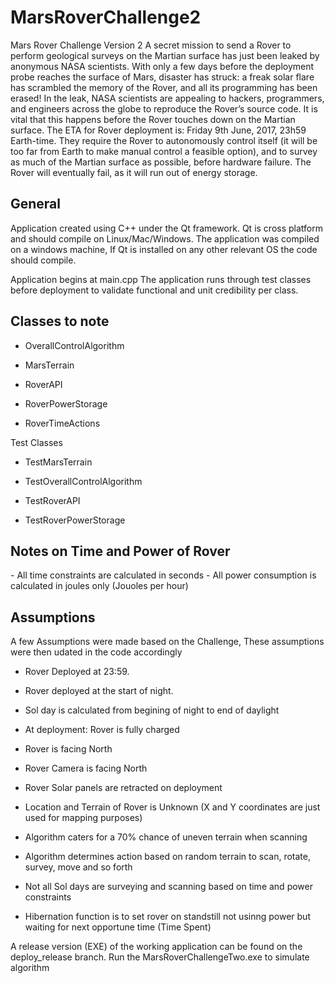 # MarsRoverChallenge2
Mars Rover Challenge Version 2 A secret mission to send a Rover to perform geological surveys on the Martian surface has just been leaked by anonymous NASA scientists. With only a few days before the deployment probe reaches the surface of Mars, disaster has struck: a freak solar flare has scrambled the memory of the Rover, and all its programming has been erased! In the leak, NASA scientists are appealing to hackers, programmers, and engineers across the globe to reproduce the Rover’s source code. It is vital that this happens before the Rover touches down on the Martian surface. The ETA for Rover deployment is: Friday 9th June, 2017, 23h59 Earth-time. They require the Rover to autonomously control itself (it will be too far from Earth to make manual control a feasible option), and to survey as much of the Martian surface as possible, before hardware failure. The Rover will eventually fail, as it will run out of energy storage.

<h2> General </h2>
Application created using C++ under the Qt framework.
Qt is cross platform and should compile on Linux/Mac/Windows.
The application was compiled on a windows machine, If Qt is installed on any other relevant OS the code should compile.


Application begins at main.cpp
The application runs through test classes before deployment to validate functional and unit credibility per class.

<h2> Classes to note </h2>

- OverallControlAlgorithm

- MarsTerrain

- RoverAPI

- RoverPowerStorage

- RoverTimeActions

Test Classes

- TestMarsTerrain

- TestOverallControlAlgorithm

- TestRoverAPI

- TestRoverPowerStorage


<h2> Notes on Time and Power of Rover </h2>
- All time constraints are calculated in seconds
- All power consumption is calculated in joules only (Jouoles per hour)

<h2> Assumptions</h2>
A few Assumptions were made based on the Challenge, These assumptions were then udated in the code accordingly

- Rover Deployed at 23:59.

- Rover deployed at the start of night.

- Sol day is calculated from begining of night to end of daylight

- At deployment: Rover is fully charged

- Rover is facing North

- Rover Camera is facing North

- Rover Solar panels are retracted on deployment

- Location and Terrain of Rover is Unknown (X and Y coordinates are just used for mapping purposes)

- Algorithm caters for a 70% chance of uneven terrain when scanning

- Algorithm determines action based on random terrain to scan, rotate, survey, move and so forth

- Not all Sol days are surveying and scanning based on time and power constraints

- Hibernation function is to set rover on standstill not usinng power but waiting for next opportune time (Time Spent)



A release version (EXE) of the working application can be found on the deploy_release branch.
Run the MarsRoverChallengeTwo.exe to simulate algorithm
